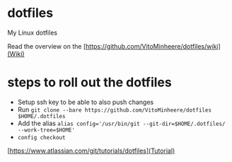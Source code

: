 # dotfiles
My Linux dotfiles

Read the overview on the [https://github.com/VitoMinheere/dotfiles/wiki](Wiki)

# steps to roll out the dotfiles
- Setup ssh key to be able to also push changes
- Run `git clone --bare https://github.com/VitoMinheere/dotfiles $HOME/.dotfiles`
- Add the alias `alias config='/usr/bin/git --git-dir=$HOME/.dotfiles/ --work-tree=$HOME'`
- `config checkout`

[https://www.atlassian.com/git/tutorials/dotfiles](Tutorial)
